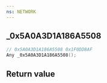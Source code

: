 ```yaml
---
ns: NETWORK
---
```

## _0x5A0A3D1A186A5508

```c
// 0x5A0A3D1A186A5508 0x1F0DD8AF
Any _0x5A0A3D1A186A5508();
```


## Return value
